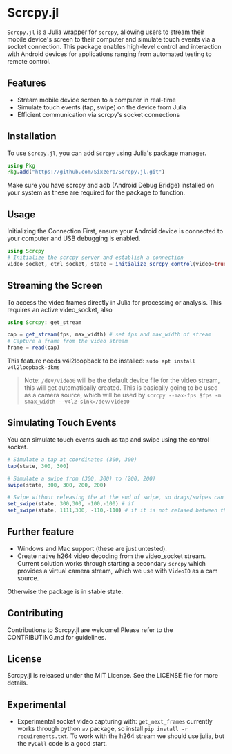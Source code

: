 # Scrcpy.jl

`Scrcpy.jl` is a Julia wrapper for `scrcpy`, allowing users to stream their mobile device's screen to their computer and simulate touch events via a socket connection. This package enables high-level control and interaction with Android devices for applications ranging from automated testing to remote control. 

## Features

- Stream mobile device screen to a computer in real-time
- Simulate touch events (tap, swipe) on the device from Julia
- Efficient communication via scrcpy's socket connections

## Installation

To use `Scrcpy.jl`, you can add `Scrcpy` using Julia's package manager.

```julia
using Pkg
Pkg.add("https://github.com/Sixzero/Scrcpy.jl.git")
``````
Make sure you have scrcpy and adb (Android Debug Bridge) installed on your system as these are required for the package to function.

## Usage
Initializing the Connection
First, ensure your Android device is connected to your computer and USB debugging is enabled.

```julia
using Scrcpy
# Initialize the scrcpy server and establish a connection
video_socket, ctrl_socket, state = initialize_scrcpy_control(video=true, max_size=1200)
```
## Streaming the Screen
To access the video frames directly in Julia for processing or analysis. This requires an active video_socket, also 
```julia
using Scrcpy: get_stream

cap = get_stream(fps, max_width) # set fps and max_width of stream
# Capture a frame from the video stream
frame = read(cap)
```
This feature needs v4l2loopback to be installed:
`sudo apt install v4l2loopback-dkms`
> Note: `/dev/video0` will be the default device file for the video stream, this will get automatically created. This is basically going to be used as a camera source, which will be used by `scrcpy --max-fps $fps -m $max_width --v4l2-sink=/dev/video0`

## Simulating Touch Events
You can simulate touch events such as tap and swipe using the control socket.
```julia
# Simulate a tap at coordinates (300, 300)
tap(state, 300, 300)

# Simulate a swipe from (300, 300) to (200, 200)
swipe(state, 300, 300, 200, 200) 

# Swipe without releasing the at the end of swipe, so drags/swipes can be continued:
set_swipe(state, 300,300, -100,-100) # if 
set_swipe(state, 1111,300, -110,-110) # if it is not relased between the two, then the touch position doesn't matter the Δx and Δy matters from the initial 300,300 position and 1111,300 doesn't matter in this case. This seemed a reasonable approach, but I am curious what the best idea for this interface would be, the possibilities are unlimited with scrcpy. 
```

## Further feature 
- Windows and Mac support (these are just untested).
- Create native h264 video decoding from the video_socket stream. Current solution works through starting a secondary `scrcpy` which provides a virtual camera stream, which we use with `VideoIO` as a cam source.

Otherwise the package is in stable state.

## Contributing
Contributions to Scrcpy.jl are welcome! Please refer to the CONTRIBUTING.md for guidelines.

## License
Scrcpy.jl is released under the MIT License. See the LICENSE file for more details.

## Experimental

- Experimental socket video capturing with: `get_next_frames` currently works through python `av` package, so install `pip install -r requirements.txt`. To work with the h264 stream we should use julia, but the `PyCall` code is a good start. 